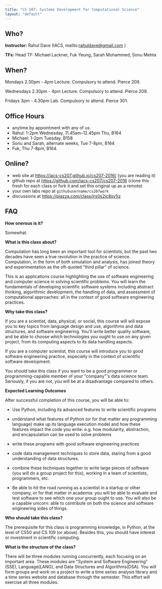 ```yaml
---
title: "CS 207: Systems Development for Computational Science"
layout: "default"
---
```


## Who?

**Instructor:** Rahul Dave (IACS, mailto:rahuldave@gmail.com )

**TFs:** Head TF: Michael Lackner, Fuk Yeung, Sarah Mohammed, Sonu Mehta


## When?

Mondays 2.30pm - 4pm Lecture. Compulsory to attend. Pierce 209.

Wednesdays 2.30pm - 4pm Lecture. Compulsory to attend. Pierce 209.

Fridays 3pm - 4.30pm Lab. Compulsory to attend. Pierce 301.

## Office Hours

- anytime by appointment with any of us.
- Rahul: 1-2pm Wednesday, 11.45am-12.45pm Thu, B164
- Michael: 1-2pm Tuesday, B158
- Sonu and Sarah, alternate weeks, Tue 7-8pm, B164
- Fuk, Thu 7-8pm, B164.

## Online?

- web site at https://iacs-cs207.github.io/cs207-2016/ (you are reading it)
- github repo at https://github.com/iacs-cs207/cs207-2016 (clone this fresh for each class or fork it and set this original up as a remote)
- your own labs repo at `githubusername/cs207work`
- discussions at https://piazza.com/class/irs0s2jc8sv1iz

## FAQ

**How onerous is it?**

Somewhat.

**What is this class about?**

Computation has long been an important tool for scientists, but the past two decades have seen a true revolution in the practice of science. Computation, in the form of both simulation and analysis, has joined theory and experimentation as the oft-quoted “third pillar” of science.

This is an applications course highlighting the use of software engineering and computer science in solving scientific problems. You will learn the
fundamentals of developing scientific software systems including abstract thinking, algorithmic development, the handling of data, and assessment of computational approaches: all in the context of good software engineering practices.


**Why take this class?**

If you are a scientist, data, physical, or social, this course will will expose you to key topics from language design and use, algorithms and data structures, and software engineering. You'll write better quality software, and be able to choose which technologies you ought to use on any given project, from its computing aspects to its data handling aspects.

If you are a computer scientist, this course will introduce you to good software engineering practice, especially in the context of scientific software development.

You should take this class if you want to be a good programmer or programming-capable member of your "company"'s data science team. Seriously, if you are not, you will be at a disadvantage compared to others.

**Expected Learning Outcomes**

After successful completion of this course, you will be able to:

* Use Python, including its advanced features to write scientific programs

* understand what features of Python (or for that matter any programming language) make up its language execution model and how these features impact the code you write: e.g. how modularity, abstraction, and encapsulation can be used to solve problems

* write these programs with good software engineering practices

* code data management techniques to store data, staring from a good understanding of data structures.

* combine these techniques together to write large pieces of software (you will do a group project for this), working in a team of scientists, programmers, etc.

* Be able to hit the road running as a scientist in a startup or other company, or for that matter in academia: you will be able to evaluate and test software to see which one your group ought to use. You will also be a capable unicorn: able to contribute on both the science and software engineering sides of things.


**Who should take this class?**

The prerequisite for this class is programming knowledge, in Python, at the level of CS50 and CS 109 (or above). Besides this, you should have interest or investment in scientific computing.

**What is the structure of the class?**

There will be three modules running concurrently, each focusing on an important area. These modules are "System and Software Engineering" (SSE), Language(LANG), and Data Structures and Algorithms(DSA). You will form groups and work on a project to write a time series analysis library and a time series website and database through the semester. This effort will exercise all three modules.
